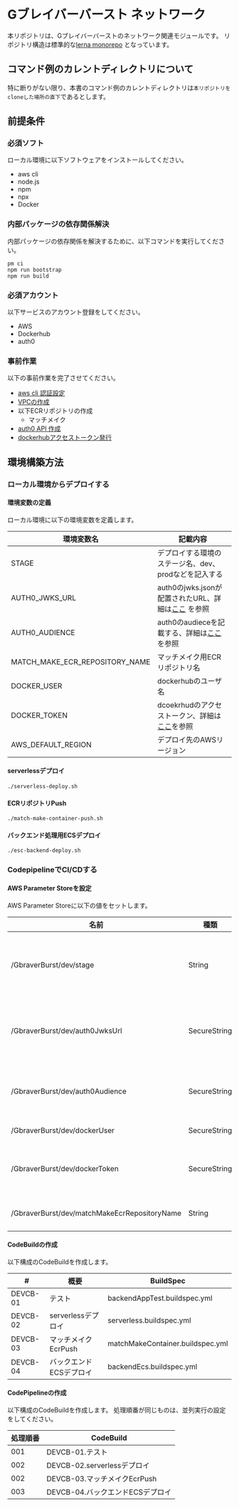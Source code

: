 # Gブレイバーバースト ネットワーク

本リポジトリは、Gブレイバーバーストのネットワーク関連モジュールです。
リポジトリ構造は標準的な[lerna monorepo](https://lerna.js.org) となっています。

## コマンド例のカレントディレクトリについて
特に断りがない限り、本書のコマンド例のカレントディレクトリは```本リポジトリをcloneした場所の直下```であるとします。

<a id="pre-required"></a>
## 前提条件

<a id="pre-required-soft"></a>
### 必須ソフト
ローカル環境に以下ソフトウェアをインストールしてください。
* aws cli
* node.js
* npm
* npx
* Docker

<a id="repository-setup"></a>
### 内部パッケージの依存関係解決
内部パッケージの依存関係を解決するために、以下コマンドを実行してください。

```shell
pm ci
npm run bootstrap
npm run build
```

<a id="pre-required-account"></a>
### 必須アカウント
以下サービスのアカウント登録をしてください。
* AWS
* Dockerhub
* auth0

<a id="pre-required-task"></a>
### 事前作業
以下の事前作業を完了させてください。
* [aws cli 認証設定](https://docs.aws.amazon.com/ja_jp/cli/latest/userguide/cli-configure-files.html)
* [VPCの作成](./packages/aws-vpc/README.md#deploy-command)
* 以下ECRリポジトリの作成
  * マッチメイク
* [auth0 API 作成](https://auth0.com/docs/configure/apis)
* [dockerhubアクセストークン発行](https://docs.docker.com/docker-hub/access-tokens/)

## 環境構築方法
### ローカル環境からデプロイする

#### 環境変数の定義
ローカル環境に以下の環境変数を定義します。

| 環境変数名 | 記載内容 |
| --------- | ----------- |
| STAGE | デプロイする環境のステージ名、dev、prodなどを記入する |
| AUTH0_JWKS_URL | auth0のjwks.jsonが配置されたURL、詳細は[ここ](https://auth0.com/docs/security/tokens/json-web-tokens/locate-json-web-key-sets) を参照 |
| AUTH0_AUDIENCE | auth0のaudieceを記載する、詳細は[ここ](https://auth0.com/docs/security/tokens/access-tokens/get-access-tokens#control-access-token-audience)を参照 |
| MATCH_MAKE_ECR_REPOSITORY_NAME | マッチメイク用ECRリポジトリ名 |
| DOCKER_USER | dockerhubのユーザ名 |
| DOCKER_TOKEN | dcoekrhudのアクセストークン、詳細は[ここ](https://docs.docker.com/docker-hub/access-tokens/)を参照|
| AWS_DEFAULT_REGION | デプロイ先のAWSリージョン |

#### serverlessデプロイ

```shell
./serverless-deploy.sh
```

#### ECRリポジトリPush

```shell
./match-make-container-push.sh
```

#### バックエンド処理用ECSデプロイ

```shell
./esc-backend-deploy.sh
```

### CodepipelineでCI/CDする

#### AWS Parameter Storeを設定
AWS Parameter Storeに以下の値をセットします。

| 名前 | 種類 | 値 |
| ---- | ---- | --- |
| /GbraverBurst/dev/stage | String | デプロイする環境のステージ名、dev、prodなどを記入する |
| /GbraverBurst/dev/auth0JwksUrl | SecureString | auth0のjwks.jsonが配置されたURL、詳細は[ここ](https://auth0.com/docs/security/tokens/json-web-tokens/locate-json-web-key-sets) を参照 |
| /GbraverBurst/dev/auth0Audience | SecureString | auth0のaudieceを記載する、詳細は[ここ](https://auth0.com/docs/security/tokens/access-tokens/get-access-tokens#control-access-token-audience)を参照 |
| /GbraverBurst/dev/dockerUser | SecureString | dockerhubのユーザID |
| /GbraverBurst/dev/dockerToken | SecureString |dcoekrhudのアクセストークン、詳細は[ここ](https://docs.docker.com/docker-hub/access-tokens/)を参照  |
| /GbraverBurst/dev/matchMakeEcrRepositoryName | String | マッチメイク用ECRリポジトリ名 |

#### CodeBuildの作成

以下構成のCodeBuildを作成します。

| # | 概要 | BuildSpec |
| - | ---- | --------- |
| DEVCB-01 | テスト | backendAppTest.buildspec.yml |
| DEVCB-02 | serverlessデプロイ | serverless.buildspec.yml |
| DEVCB-03 | マッチメイクEcrPush| matchMakeContainer.buildspec.yml |
| DEVCB-04 | バックエンドECSデプロイ| backendEcs.buildspec.yml |

#### CodePipelineの作成

以下構成のCodeBuildを作成します。
処理順番が同じものは、並列実行の設定をしてください。

| 処理順番 | CodeBuild |
| ------- | ---------- |
| 001 | DEVCB-01.テスト |
| 002 | DEVCB-02.serverlessデプロイ |
| 002 | DEVCB-03.マッチメイクEcrPush |
| 003 | DEVCB-04.バックエンドECSデプロイ |